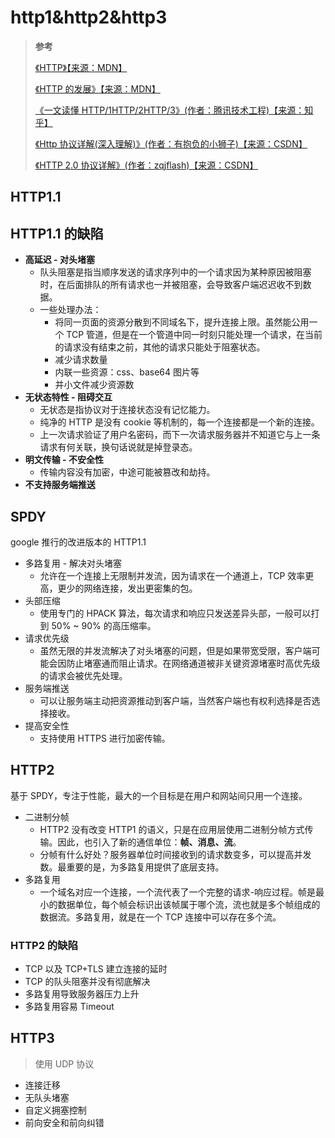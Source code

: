 # http1&http2&http3

> **参考**
>
> [《HTTP》【来源：MDN】](https://developer.mozilla.org/zh-CN/docs/Web/HTTP)
>
> [《HTTP 的发展》【来源：MDN】](https://developer.mozilla.org/zh-CN/docs/Web/HTTP/Basics_of_HTTP/Evolution_of_HTTP)
>
> [《一文读懂 HTTP/1HTTP/2HTTP/3》(作者：腾讯技术工程)【来源：知乎】](https://zhuanlan.zhihu.com/p/102561034)
>
> [《Http 协议详解(深入理解)》(作者：有抱负的小狮子)【来源：CSDN】](https://blog.csdn.net/weixin_38087538/article/details/82838762)
>
> [《HTTP 2.0 协议详解》(作者：zqjflash)【来源：CSDN】](https://blog.csdn.net/zqjflash/article/details/50179235)

## HTTP1.1

## HTTP1.1 的缺陷

- **高延迟 - 对头堵塞**
  - 队头阻塞是指当顺序发送的请求序列中的一个请求因为某种原因被阻塞时，在后面排队的所有请求也一并被阻塞，会导致客户端迟迟收不到数据。
  - 一些处理办法：
    - 将同一页面的资源分散到不同域名下，提升连接上限。虽然能公用一个 TCP 管道，但是在一个管道中同一时刻只能处理一个请求，在当前的请求没有结束之前，其他的请求只能处于阻塞状态。
    - 减少请求数量
    - 内联一些资源：css、base64 图片等
    - 并小文件减少资源数
- **无状态特性 - 阻碍交互**
  - 无状态是指协议对于连接状态没有记忆能力。
  - 纯净的 HTTP 是没有 cookie 等机制的，每一个连接都是一个新的连接。
  - 上一次请求验证了用户名密码，而下一次请求服务器并不知道它与上一条请求有何关联，换句话说就是掉登录态。
- **明文传输 - 不安全性**
  - 传输内容没有加密，中途可能被篡改和劫持。
- **不支持服务端推送**

## SPDY

google 推行的改进版本的 HTTP1.1

- 多路复用 - 解决对头堵塞
  - 允许在一个连接上无限制并发流，因为请求在一个通道上，TCP 效率更高，更少的网络连接，发出更密集的包。
- 头部压缩
  - 使用专门的 HPACK 算法，每次请求和响应只发送差异头部，一般可以打到 50% ~ 90% 的高压缩率。
- 请求优先级
  - 虽然无限的并发流解决了对头堵塞的问题，但是如果带宽受限，客户端可能会因防止堵塞通而阻止请求。在网络通道被非关键资源堵塞时高优先级的请求会被优先处理。
- 服务端推送
  - 可以让服务端主动把资源推动到客户端，当然客户端也有权利选择是否选择接收。
- 提高安全性
  - 支持使用 HTTPS 进行加密传输。

## HTTP2

基于 SPDY，专注于性能，最大的一个目标是在用户和网站间只用一个连接。

- 二进制分帧
  - HTTP2 没有改变 HTTP1 的语义，只是在应用层使用二进制分帧方式传输。因此，也引入了新的通信单位：**帧、消息、流**。
  - 分帧有什么好处？服务器单位时间接收到的请求数变多，可以提高并发数。最重要的是，为多路复用提供了底层支持。
- 多路复用
  - 一个域名对应一个连接，一个流代表了一个完整的请求-响应过程。帧是最小的数据单位，每个帧会标识出该帧属于哪个流，流也就是多个帧组成的数据流。多路复用，就是在一个 TCP 连接中可以存在多个流。

### HTTP2 的缺陷

- TCP 以及 TCP+TLS 建立连接的延时
- TCP 的队头阻塞并没有彻底解决
- 多路复用导致服务器压力上升
- 多路复用容易 Timeout

## HTTP3

> 使用 UDP 协议

- 连接迁移
- 无队头堵塞
- 自定义拥塞控制
- 前向安全和前向纠错
